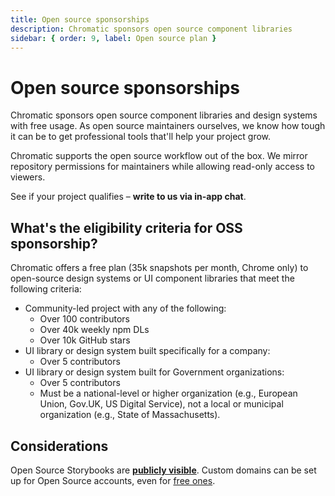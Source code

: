 ```yaml
---
title: Open source sponsorships
description: Chromatic sponsors open source component libraries
sidebar: { order: 9, label: Open source plan }
---
```


# Open source sponsorships

Chromatic sponsors open source component libraries and design systems with free usage. As open source maintainers ourselves, we know how tough it can be to get professional tools that'll help your project grow.

Chromatic supports the open source workflow out of the box. We mirror repository permissions for maintainers while allowing read-only access to viewers.

See if your project qualifies – <a class="intercom-opensource-qualification-bot"><b>write to us via in-app chat</b></a>.

## What's the eligibility criteria for OSS sponsorship?

Chromatic offers a free plan (35k snapshots per month, Chrome only) to open-source design systems or UI component libraries that meet the following criteria:

- Community-led project with any of the following:
  - Over 100 contributors
  - Over 40k weekly npm DLs
  - Over 10k GitHub stars
- UI library or design system built specifically for a company:
  - Over 5 contributors
- UI library or design system built for Government organizations:
  - Over 5 contributors
  - Must be a national-level or higher organization (e.g., European Union, Gov.UK, US Digital Service), not a local or municipal organization (e.g., State of Massachusetts).

## Considerations

Open Source Storybooks are [**publicly visible**](/docs/collaborators#visibility). Custom domains can be set up for Open Source accounts, even for [free ones](/docs/permalinks#prerequisites).
